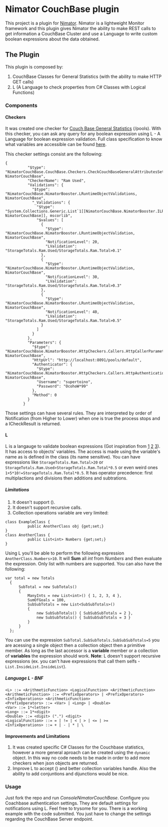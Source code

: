 # Nimator CouchBase plugin

This project is a plugin for [Nimator](https://github.com/omniaretail/nimator). Nimator is a lightweight Monitor framework and this plugin gives Nimator the ability to make REST calls to get information a CouchBase Cluster and use a Language to write custom boolean expressions about the data obtained.

## The Plugin

This plugin is composed by:

1. CouchBase Classes for General  Statistics (with the ability to make HTTP GET calls)
2. L (A Language to check properties from C# Classes with Logical Functions)

### Components
#### Checkers
It was created one checker for [Couch Base General Statistics](https://developer.couchbase.com/documentation/server/current/rest-api/rest-endpoints-all.html) (/pools). With this checker, you can ask any query for any boolean expression using L - A Language for boolean expression validation. Full class specification to know what variables are accessible can be found [here](https://github.com/supertoino/NimatorCouchBase/blob/master/NimatorCouchBase/CouchBase/Statistics/Default/CouchBaseDefaultStats.cs).

This checker settings consist are the following:
```
{
          "$type": "NimatorCouchBase.CouchBase.Checkers.CheckCouchBaseGeneralAttributesSettings, NimatorCouchBase",
          "CheckerName": "Ram Used",
          "Validations": {
            "$type": "NimatorCouchBase.NimatorBooster.LRuntimeObjectValidations, NimatorCouchBase",
            "_Validations": {
              "$type": "System.Collections.Generic.List`1[[NimatorCouchBase.NimatorBooster.ILRuntimeObjectValidation, NimatorCouchBase]], mscorlib",
              "$values": [
                {
                  "$type": "NimatorCouchBase.NimatorBooster.LRuntimeObjectValidation, NimatorCouchBase",
                  "NotificationLevel": 20,
                  "LValidation": "StorageTotals.Ram.Used/StorageTotals.Ram.Total>0.1"
                },
                {
                  "$type": "NimatorCouchBase.NimatorBooster.LRuntimeObjectValidation, NimatorCouchBase",
                  "NotificationLevel": 30,
                  "LValidation": "StorageTotals.Ram.Used/StorageTotals.Ram.Total>0.3"
                },
                {
                  "$type": "NimatorCouchBase.NimatorBooster.LRuntimeObjectValidation, NimatorCouchBase",
                  "NotificationLevel": 40,
                  "LValidation": "StorageTotals.Ram.Used/StorageTotals.Ram.Total>0.5"
                }
              ]
            }
          },
          "Parameters": {
            "$type": "NimatorCouchBase.NimatorBooster.HttpCheckers.Callers.HttpCallerParameters, NimatorCouchBase",
            "HttpUrl": "http://localhost:8091/pools/default",
            "Authenticator": {
              "$type": "NimatorCouchBase.NimatorBooster.HttpCheckers.Callers.HttpAuthenticationSettings, NimatorCouchBase",
              "Username": "supertoino",
              "Password": "OcohoW*99"
            },
            "Method": 0
          }
        }
```
Those settings can have several rules. They are interpreted by order of Notification (from Higher to Lower) when one is true the process stops and a ICheckResult is returned.
#### L
L is a langauge to validate boolean expressions (Got inspiration from [1](http://jack-vanlightly.com/blog/2016/2/3/how-to-create-a-query-language-dsl) [2](http://journal.stuffwithstuff.com/2011/03/19/pratt-parsers-expression-parsing-made-easy/) [3](http://www.cristiandima.com/top-down-operator-precedence-parsing-in-go/)). It has access to objects' variables. The access is made using the variable's name as is defined in the class (its name sensitive). You can have expressions like ```StorageTotals.Ram.Total>20``` or ```StorageTotals.Ram.Used>StorageTotals.Ram.Total*0.5``` or even weird ones ```1+5*10!=StorageTotals.Ram.Total*0.5```. It has operator precedence: first multiplactions and divisions then additions and subtrations.
##### Limitations
1. It doesn't support (). 
3. It doesn't support recursive calls.
2. Collection operations variable are very limited:
``` 
class ExampleClass {
          public AnotherClass obj {get;set;}
}
class AnotherClass {
          public List<int> Numbers {get;set;}
}
```
Using L you'll be able to perform the following expression ```AnotherClass.Numbers>10```. It will __Sum__ all _int_ from _Numbers_ and then evaluate the expression. Only list with numbers are supported. You can also have the following:
```
var total = new Totals
  {
      SubTotal = new SubTotals()
      {
          ManyInts = new List<int>() { 1, 2, 3, 4 },
          SumOfGoals = 100,
          SubSubTotals = new List<SubSubTotals>()
          {
              new SubSubTotals() { SubSubSubTotals = 2 },
              new SubSubTotals() { SubSubSubTotals = 3 }
          }
      }
  };
```
You can use the expression ```SubTotal.SubSubTotals.SubSubSubTotals=5``` you are acessing a single object then a collection object then a primitive member. As long as the last accessor is a __variable__ member or a collection of __variables__ the expression should work.
__Note__: L doesn't support recursive expressions (ex. you can't have expressions that call them selfs - ```List.InsideList.InsideList```).
##### Language L - BNF 
```
<L> ::= <ArithmeticFunction> <LogicalFunction> <ArithmeticFunction>
<ArithmeticFunction> ::= <PrefixOperators> | <PrefixOperators> <InfixOperations> <ArithmeticFunction>
<PrefixOperators> ::= <Var> | <Long> | <Double>						
<Var> ::= 1*<letter>
<Long> ::= 1*<digit>
<Double> ::= <digit> (".") <digit>
<LogicalFunction> ::= = | != | < | > | <= | >=
<InfixOperations> ::= + | - | * | \
```
#### Improvements and Limitations
1. It was created specific C# Classes for the Couchbase statistics, however a more general aproach can be created using the ```dynamic``` object. In this way no code needs to be made in order to add more checkers when json objects are returned.
2. Improve L to accept () and better collection variables handle. Also the ability to add conjuntions and dijunctions would be nice.

### Usage
Just fork the repo and run _ConsoleNimatorCouchBase_. Configure you Coachbase authentication settings. They are default settings for notifications using L. Feel free to trysome for you. There is a working example with the code submitted. You just have to change the settings regarding the CouchBase Server endpoint.
